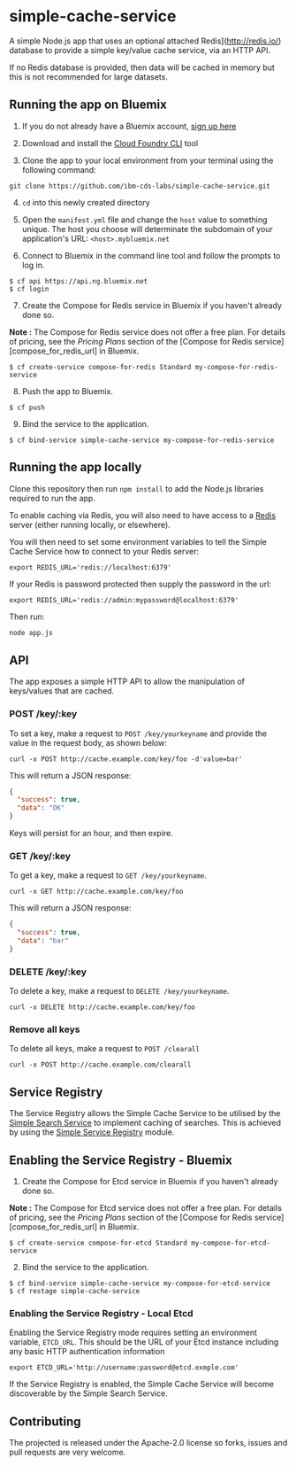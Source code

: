 # simple-cache-service

A simple Node.js app that uses an optional attached Redis](http://redis.io/) database to provide a simple key/value cache service, via an HTTP API.

If no Redis database is provided, then data will be cached in memory but this is not recommended for large datasets.

## Running the app on Bluemix

1. If you do not already have a Bluemix account, [sign up here][bluemix_signup_url]

2. Download and install the [Cloud Foundry CLI][cloud_foundry_url] tool

3. Clone the app to your local environment from your terminal using the following command:

  ```
  git clone https://github.com/ibm-cds-labs/simple-cache-service.git
  ```

4. `cd` into this newly created directory

5. Open the `manifest.yml` file and change the `host` value to something unique. The host you choose will determinate the subdomain of your application's URL:  `<host>.mybluemix.net`

6. Connect to Bluemix in the command line tool and follow the prompts to log in.

  ```
  $ cf api https://api.ng.bluemix.net
  $ cf login
  ```

7. Create the Compose for Redis service in Bluemix if you haven't already done so.

  **Note :** The Compose for Redis service does not offer a free plan. For details of pricing, see the _Pricing Plans_ section of the [Compose for Redis service][compose_for_redis_url] in Bluemix.

  ```
  $ cf create-service compose-for-redis Standard my-compose-for-redis-service
  ```
  
8. Push the app to Bluemix.

  ```
  $ cf push
  ```

9. Bind the service to the application.

  ```
  $ cf bind-service simple-cache-service my-compose-for-redis-service
  ```

## Running the app locally

Clone this repository then run `npm install` to add the Node.js libraries required to run the app.

To enable caching via Redis, you will also need to have access to a [Redis](http://redis.io/) server (either running locally, or elsewhere).

You will then need to set some environment variables to tell the Simple Cache Service how to connect to your Redis server:

```
export REDIS_URL='redis://localhost:6379'
```

If your Redis is password protected then supply the password in the url:

```
export REDIS_URL='redis://admin:mypassword@localhost:6379'
```

Then run:

```sh
node app.js
```

## API

The app exposes a simple HTTP API to allow the manipulation of keys/values that are cached.

### POST /key/:key

To set a key, make a request to `POST /key/yourkeyname` and provide the value in the request body, as shown below:

```shell
curl -x POST http://cache.example.com/key/foo -d'value=bar'
```

This will return a JSON response:

```json
{
  "success": true,
  "data": "OK"
}
```

Keys will persist for an hour, and then expire.

### GET /key/:key

To get a key, make a request to `GET /key/yourkeyname`.

```shell
curl -x GET http://cache.example.com/key/foo
```

This will return a JSON response:

```json
{
  "success": true,
  "data": "bar"
}
```

### DELETE /key/:key

To delete a key, make a request to `DELETE /key/yourkeyname`.

```shell
curl -x DELETE http://cache.example.com/key/foo
```

### Remove all keys

To delete all keys, make a request to `POST /clearall`

```shell
curl -x POST http://cache.example.com/clearall
```

## Service Registry

The Service Registry allows the Simple Cache Service to be utilised by the [Simple Search Service](https://github.com/ibm-cds-labs/simple-search-service) to implement caching of searches. This is achieved by using the [Simple Service Registry](https://github.com/mattcollins84/simple-service-registry) module.

## Enabling the Service Registry - Bluemix

1. Create the Compose for Etcd service in Bluemix if you haven't already done so.

  **Note :** The Compose for Etcd service does not offer a free plan. For details of pricing, see the _Pricing Plans_ section of the [Compose for Redis service][compose_for_redis_url] in Bluemix.

  ```
  $ cf create-service compose-for-etcd Standard my-compose-for-etcd-service
  ```

2. Bind the service to the application.

  ```
  $ cf bind-service simple-cache-service my-compose-for-etcd-service
  $ cf restage simple-cache-service
  ``` 

### Enabling the Service Registry - Local Etcd

Enabling the Service Registry mode requires setting an environment variable, `ETCD_URL`. This should be the URL of your Etcd instance including any basic HTTP authentication information

```
export ETCD_URL='http://username:password@etcd.exmple.com'
```

If the Service Registry is enabled, the Simple Cache Service will become discoverable by the Simple Search Service.

## Contributing

The projected is released under the Apache-2.0 license so forks, issues and pull requests are very welcome.

[compose_for_etcd_url]: https://console.ng.bluemix.net/catalog/services/compose-for-etcd/
[bluemix_signup_url]: https://ibm.biz/compose-for-etcd-signup
[cloud_foundry_url]: https://github.com/cloudfoundry/cli
